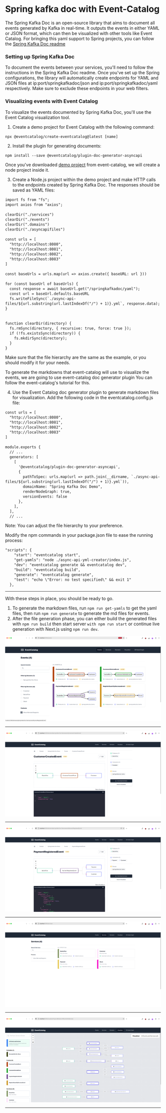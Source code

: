 # Spring kafka doc with Event-Catalog
The Spring Kafka Doc is an open-source library that aims to document all events generated by Kafka in real-time. It outputs the events in either YAML or JSON format, which can then be visualized with other tools like Event Catalog.
For bringing this yaml support to Spring projects, you can follow the [Spring Kafka Doc readme](https://github.com/DogusTeknoloji/springkafkadoc)

### Setting up Spring Kafka Doc

To document the events between your services, you'll need to follow the instructions in the Spring Kafka Doc readme. Once you've set up the Spring configurations, the library will automatically create endpoints for YAML and JSON files at ip:port/springkafkadoc/json and ip:port/springkafkadoc/yaml respectively. Make sure to exclude these endpoints in your web filters.


### Visualizing events with Event Catalog
To visualize the events documented by Spring Kafka Doc, you'll use the Event Catalog visualization tool.

1. Create a demo project for Event Catalog with the following command:


```
npx @eventcatalog/create-eventcatalog@latest [name]
```
2. Install the plugin for generating documents:

```
npm install --save @eventcatalog/plugin-doc-generator-asyncapi
```

Once you've downloaded [demo project](https://www.eventcatalog.dev/docs/installation) from event-catalog, we will create a node project inside it. 

3. Create a Node.js project within the demo project and make HTTP calls to the endpoints created by Spring Kafka Doc. The responses should be saved as YAML files:
```
import fs from "fs";
import axios from "axios";

clearDir("./services")
clearDir("./events")
clearDir(".domains")
clearDir("./asyncapifiles")

const urls = [
  "http://localhost:8080",
  "http://localhost:8081",
  "http://localhost:8082",
  "http://localhost:8083"
]

const baseUrls = urls.map(url => axios.create({ baseURL: url }))

for (const baseUrl of baseUrls) {
  const response = await baseUrl.get("/springkafkadoc/yaml");
  const url = baseUrl.defaults.baseURL
  fs.writeFileSync(`./async-api-files/${url.substring(url.lastIndexOf("/") + 1)}.yml`, response.data);
}


function clearDir(directory) {
  fs.rmSync(directory, { recursive: true, force: true });
  if (!fs.existsSync(directory)) {
    fs.mkdirSync(directory);
  }
}
```

Make sure that the file hierarchy are the same as the example, or you should modify it for your needs.

To generate the markdowns that event-catalog will use to visualize the events, we are going to use event-catalog doc generator plugin
You can follow the event-catalog's tutorial for this.

4. Use the Event Catalog doc generator plugin to generate markdown files for visualization. Add the following code in the eventcatalog.config.js file:

```
const urls = [
  "http://localhost:8080",
  "http://localhost:8081",
  "http://localhost:8082",
  "http://localhost:8083"
]

module.exports {
  // ...
  generators: [
    [
      '@eventcatalog/plugin-doc-generator-asyncapi',
      {
        pathToSpec: urls.map(url => path.join(__dirname, `./async-api-files/${url.substring(url.lastIndexOf("/") + 1)}.yml`)),
        domainName: "Spring Kafka Doc Demo",
        renderNodeGraph: true,
        versionEvents: false
      },
    ],
  ],
  // ...
```
Note: You can adjust the file hierarchy to your preference.


Modify the npm commands in your package.json file to ease the running process:
```
"scripts": {
    "start": "eventcatalog start",
    "get-yamls": "node ./async-api-yml-creator/index.js",
    "dev": "eventcatalog generate && eventcatalog dev",
    "build": "eventcatalog build",
    "generate": "eventcatalog generate",
    "test": "echo \"Error: no test specified\" && exit 1"
  },
```

***

With these steps in place, you should be ready to go.
1. To generate the markdown files, run `npm run get-yamls` to get the yaml files, then run `npm run generate` to generate the md files for events.
2. After the file generation phase, you can either build the generated files with `npm run build` then start server `with npm run start` or continue live generation with Next.js using `npm run dev`.


![](screenshots/Events.png)
***
![](screenshots/CustomerCreatedEvent.png)
***
![](screenshots/PaymentRegisteredEvent.png)
***
![](screenshots/Services.png)
***
![](screenshots/Visualizer.png)
****